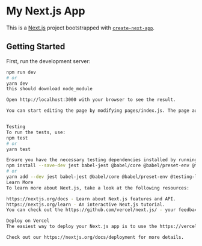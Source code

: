 
# My Next.js App

This is a [Next.js](https://nextjs.org/) project bootstrapped with [`create-next-app`](https://github.com/vercel/next.js/tree/canary/packages/create-next-app).

## Getting Started

First, run the development server:

```bash
npm run dev
# or
yarn dev
this should download node_module

Open http://localhost:3000 with your browser to see the result.

You can start editing the page by modifying pages/index.js. The page auto-updates as you edit the file.


Testing
To run the tests, use:
npm test
# or
yarn test

Ensure you have the necessary testing dependencies installed by running:
npm install --save-dev jest babel-jest @babel/core @babel/preset-env @testing-library/react @testing-library/jest-dom
# or
yarn add --dev jest babel-jest @babel/core @babel/preset-env @testing-library/react @testing-library/jest-dom
Learn More
To learn more about Next.js, take a look at the following resources:

https://nextjs.org/docs - Learn about Next.js features and API.
https://nextjs.org/learn - An interactive Next.js tutorial.
You can check out the https://github.com/vercel/next.js/ - your feedback and contributions are welcome!

Deploy on Vercel
The easiest way to deploy your Next.js app is to use the https://vercel.com/new?utm_medium=default-template&filter=next.js&utm_source=create-next-app&utm_campaign=create-next-app-readme from the creators of Next.js.

Check out our https://nextjs.org/docs/deployment for more details.
